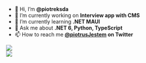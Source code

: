 - 👋 Hi, I’m <b>@piotreksda</b>
- 🌱 I’m currently working on <b>Interview app with CMS</b>
- 🧠 I’m currently learning <b>.NET MAUI</b>
- 💬 Ask me about <b>.NET 6, Python, TypeScript</b>
- 📫 How to reach me <b>[@piotrusJestem](https://twitter.com/piotrusJestem) on Twitter</b>

<picture>
<source 
  srcset="https://github-readme-stats.vercel.app/api/top-langs/?username=piotreksda&count_private=true&show_icons=true&theme=radical"
  media="(prefers-color-scheme: dark)"
/>
<source
  srcset="https://github-readme-stats.vercel.app/api/top-langs/?username=piotreksda&count_private=true&show_icons=true"
  media="(prefers-color-scheme: light), (prefers-color-scheme: no-preference)"
/>
<img src="https://github-readme-stats.vercel.app/api/top-langs/?username=piotreksda&count_private=true&show_icons=true" />
</picture>

</br>
<picture>
<source 
  srcset="https://github-readme-stats.vercel.app/api?username=piotreksda&count_private=true&show_icons=true&theme=radical"
  media="(prefers-color-scheme: dark)"
/>
<source
  srcset="https://github-readme-stats.vercel.app/api?username=piotreksda&count_private=true&show_icons=true"
  media="(prefers-color-scheme: light), (prefers-color-scheme: no-preference)"
/>
<img src="https://github-readme-stats.vercel.app/api?username=piotreksda&count_private=true&show_icons=true" />
</picture>



<!---
piotreksda/piotreksda is a ✨ special ✨ repository because its `README.md` (this file) appears on your GitHub profile.
You can click the Preview link to take a look at your changes.
--->
